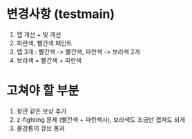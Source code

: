# 변경사항 (testmain)
1. 맵 개선 + 빛 개선
2. 파란색, 빨간색 페인트
3. 맵 3개 : 빨간색 -> 빨간색, 파란색 -> 보라색 2개
4. 보라색 = 빨간색 + 파란색

# 고쳐야 할 부분
1. 왕관 같은 보상 추가
2. z-fighting 문제 (빨간색 + 파란색시), 보라색도 조금만 겹쳐도 되게
3. 물감통이 큐브 통과 
